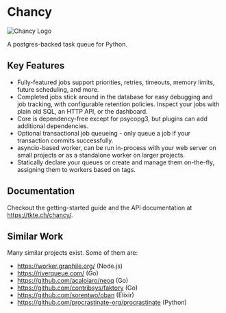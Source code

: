 # Chancy

![Chancy Logo](misc/logo_small.png)

A postgres-backed task queue for Python.

## Key Features

- Fully-featured jobs support priorities, retries, timeouts, memory limits,
  future scheduling, and more.
- Completed jobs stick around in the database for easy debugging and job
  tracking, with configurable retention policies. Inspect your jobs with plain
  old SQL, an HTTP API, or the dashboard.
- Core is dependency-free except for psycopg3, but plugins can add additional
  dependencies.
- Optional transactional job queueing - only queue a job if your transaction
  commits successfully.
- asyncio-based worker, can be run in-process with your web server on small
  projects or as a standalone worker on larger projects.
- Statically declare your queues or create and manage them on-the-fly,
  assigning them to workers based on tags.

## Documentation

Checkout the getting-started guide and the API documentation at
https://tkte.ch/chancy/.

## Similar Work

Many similar projects exist. Some of them are:

- https://worker.graphile.org/ (Node.js)
- https://riverqueue.com/ (Go)
- https://github.com/acaloiaro/neoq (Go)
- https://github.com/contribsys/faktory (Go)
- https://github.com/sorentwo/oban (Elixir)
- https://github.com/procrastinate-org/procrastinate (Python)